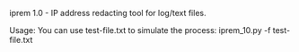 iprem 1.0 - IP address redacting tool for log/text files.

Usage:
You can use test-file.txt to simulate the process:
iprem_10.py -f test-file.txt